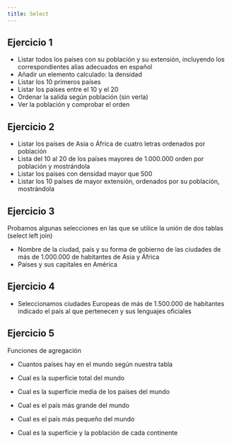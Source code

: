 ```yaml
---
title: Select
---
```


## Ejercicio 1

-   Listar todos los países con su población y su extensión, incluyendo los correspondientes alias adecuados en español
-   Añadir un elemento calculado: la densidad
-   Listar los 10 primeros países
-   Listar los países entre el 10 y el 20
-   Ordenar la salida según población (sin verla)
-   Ver la población y comprobar el orden

## Ejercicio 2

-   Listar los países de Asia o África de cuatro letras ordenados por población
-   Lista del 10 al 20 de los países mayores de 1.000.000 orden por población y mostrándola
-   Listar los países con densidad mayor que 500
-   Listar los 10 países de mayor extensión, ordenados por su población, mostrándola

## Ejercicio 3

Probamos algunas selecciones en las que se utilice la unión de dos tablas (select left join)

-   Nombre de la ciudad, país y su forma de gobierno de las ciudades de más de 1.000.000 de habitantes de Asia y África
-   Países y sus capitales en América

## Ejercicio 4

-   Seleccionamos ciudades Europeas de más de 1.500.000 de habitantes indicado el país al que pertenecen y sus lenguajes oficiales

## Ejercicio 5

Funciones de agregación

-   Cuantos países hay en el mundo según nuestra tabla
-   Cual es la superficie total del mundo
-   Cual es la superficie media de los países del mundo
-   Cual es el país más grande del mundo
-   Cual es el país más pequeño del mundo

-   Cual es la superficie y la población de cada continente
